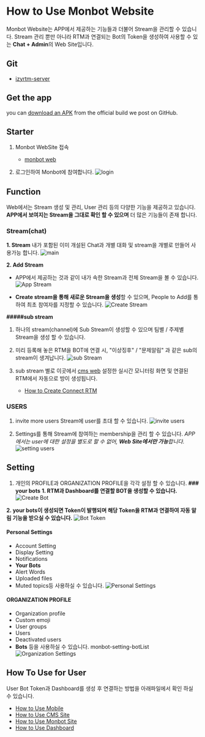 # How to Use Monbot Website

Monbot Website는 APP에서 제공하는 기능들과 더불어 Stream을 관리할 수 있습니다.
Stream 관리 뿐만 아니라 RTM과 연결되는 Bot의 Token을 생성하여 사용할 수 있는 **Chat + Admin**의 Web Site입니다.

## Git
  * [izyrtm-server](https://github.com/izyrtm/izyrtm-server)

## Get the app

you can [download an
    APK](https://github.com/zulip/zulip-mobile/releases/latest)
    from the official build we post on GitHub.

## Starter
  1. Monbot WebSite 접속 
     * [monbot web](https://monbot.hopto.org/login/#)

  2. 로그인하여 Monbot에 참여합니다.
     ![login](https://github.com/izyrtm/izyrtm-cms-server/blob/master/docs/image/monbotWebsite/monbot-login.png)

## Function
 Web에서는 Stream 생성 및 관리, User 관리 등의 다양한 기능을 제공하고 있습니다.
 **APP에서 보여지는 Stream을 그대로 확인 할 수 있으며** 더 많은 기능들이 존재
 합니다.

### Stream(chat)
  **1. Stream**
   내가 포함된 이미 개설된 Chat과 개별 대화 및 stream을 개별로 만들어 사용가능    합니다.
    ![main](https://github.com/izyrtm/izyrtm-cms-server/blob/master/docs/image/monbotWebsite/monbot-main.png)

  **2. Add Stream**
   - APP에서 제공하는 것과 같이 내가 속한 Stream과 전체 Stream을 볼 수 있습니다.
     ![App Stream](https://github.com/izyrtm/izyrtm-cms-server/blob/master/docs/image/monbotWebsite/monbot-addstream.png)

   - **Create stream을 통해 새로운 Stream을 생성**할 수 있으며, People to Add를 통하여 최초 참여자를 지정할 수 있습니다.
     ![Create Stream](https://github.com/izyrtm/izyrtm-cms-server/blob/master/docs/image/monbotWebsite/monbot-createstream.png)

 **#####sub stream**
  1. 하나의 stream(channel)에 Sub Stream이 생성할 수 있으며 팀별 / 주제별 
     Stream을 생성 할 수 있습니다.
  
  2. 미리 등록해 놓은 RTM을 BOT에 연결 시, "이상징후" / "문제알림" 과 같은 sub의 stream이 생겨납니다.
      ![sub Stream](https://github.com/izyrtm/izyrtm-cms-server/blob/master/docs/image/monbotWebsite/monbot-substream.png)

  3. sub stream 별로 이곳에서 [cms web](http://localhost:8088/main)  설정한 실시간 모니터링 화면 및 연결된 RTM에서 자동으로 방이 생성됩니다. 
     * [How to Create Connect RTM](https://github.com/izyrtm/izyrtm-cms-server/blob/master/docs/howto/izyrtm-cms(Website).md)


### USERS
  1. invite more users
     Stream에 user를 초대 할 수 있습니다.
     ![invite users](https://github.com/izyrtm/izyrtm-cms-server/blob/master/docs/image/monbotWebsite/monbot-inviteusers.png)

  2. Settings를 통해 Stream에 참여하는 membership을 관리 할 수 있습니다.
     *APP에서는 user에 대한 설정을 별도로 할 수 없어, **Web Site에서만 가능**합니다.*
     ![setting users](https://github.com/izyrtm/izyrtm-cms-server/blob/master/docs/image/monbotWebsite/monbot-settinguser.png)

## Setting
  1. 개인의 PROFILE과 ORGANIZATION PROFILE을 각각 설정 할 수 있습니다.
 **### your bots**
   **1. RTM과 Dashboard를 연결할 BOT을 생성할 수 있습니다.**
     ![Create Bot](https://github.com/izyrtm/izyrtm-cms-server/blob/master/docs/image/monbotWebsite/monbot-setting-createbot.png)

   **2. your bots이 생성되면 Token이 발행되며 해당 Token을 RTM과 연결하여 자동 알림 기능을 받으실 수 있습니다.**
    ![Bot Token](https://github.com/izyrtm/izyrtm-cms-server/blob/master/docs/image/monbotWebsite/monbot-setting-bottoken.png)

 #### Personal Settings
   - Account Setting
   - Display Setting
   - Notifications
   - **Your Bots**
   - Alert Words
   - Uploaded files
   - Muted topics등 사용하실 수 있습니다.
    ![Personal Settings](https://github.com/izyrtm/izyrtm-cms-server/blob/master/docs/image/monbotWebsite/monbot-setting-profile.png)

 #### ORGANIZATION PROFILE
   - Organization profile
   - Custom emoji
   - User groups
   - Users
   - Deactivated users
   - **Bots**
     등을 사용하실 수 있습니다.
     monbot-setting-botList
      ![Organization Settings](https://github.com/izyrtm/izyrtm-cms-server/blob/master/docs/image/monbotWebsite/monbot-setting-botList.png)

## How To Use for User
User Bot Token과 Dashboard를 생성 후 연결하는 방법을 아래파일에서 확인 하실 수 있습니다.
 * [How to Use Mobile](https://github.com/izyrtm/izyrtm-cms-server/blob/master/docs/howto/izyrtm-chat(mobile).md)
 * [How to Use CMS Site](https://github.com/izyrtm/izyrtm-cms-server/blob/master/docs/howto/izyrtm-cms(Website).md)
 * [How to Use Monbot Site](https://github.com/izyrtm/izyrtm-cms-server/blob/master/docs/howto/izyrtm-server(Monbot).md)
 * [How to Use Dashboard](https://github.com/izyrtm/izyrtm-cms-server/blob/master/docs/howto/izyrtm-server(dashboard).md)
